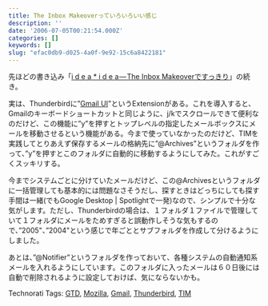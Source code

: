 ```yaml
---
title: The Inbox Makeoverっていろいろいい感じ
description: ''
date: '2006-07-05T00:21:54.000Z'
categories: []
keywords: []
slug: "efac0db9-d025-4a0f-9e92-15c6a8422181"
---
```

先ほどの書き込み「[i d e a \* i d e a — The Inbox Makeoverですっきり](http://blog.qli.jp/2006/07/i_d_e_a_i_d_e_a_8496.html)」の続き。

実は、Thunderbirdに”[Gmail UI](http://www.longshot.com/~kmixter/gmailui.html)”というExtensionがある。これを導入すると、Gmailのキーボードショートカットと同じように、j/kでスクロールできて便利なのだけど、この機能に”y”を押すとトップレベルの指定したメールボックスにメールを移動させるという機能がある。今まで使っていなかったのだけど、TIMを実践してとりあえず保存するメールの格納先に”@Archives”というフォルダを作って、”y”を押すとこのフォルダに自動的に移動するようにしてみた。これがすごくスッキリする。

今までシステムごとに分けていたメールだけど、この@Archivesというフォルダに一括管理しても基本的には問題なさそうだし、探すときはどっちにしても探す手間は一緒(でもGoogle Desktop | Spotlightで一発)なので、シンプルで十分な気がします。ただし、Thunderbirdの場合は、１フォルダ１ファイルで管理していて１フォルダにメールをためすぎると誤動作しそうな気もするので、”2005"、”2004"という感じで年ごととサブフォルダを作成して分けるようにしました。

あとは、”@Notifier”というフォルダを作っておいて、各種システムの自動通知系メールを入れるようにしています。このフォルダに入ったメールは６０日後には自動で削除されるように設定しておけば、気にならないかも。

Technorati Tags: [GTD](http://www.technorati.com/tag/GTD), [Mozilla](http://www.technorati.com/tag/Mozilla), [Gmail](http://www.technorati.com/tag/Gmail), [Thunderbird](http://www.technorati.com/tag/Thunderbird), [TIM](http://www.technorati.com/tag/TIM)